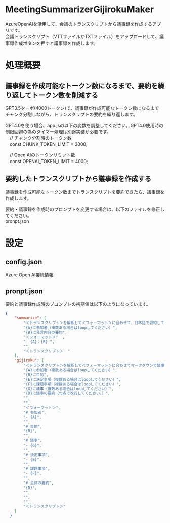 # MeetingSummarizerGijirokuMaker
AzureOpenAIを活用して、会議のトランスクリプトから議事録を作成するアプリです。  
会議トランスクリプト（VTTファイルかTXTファイル）をアップロードして、議事録作成ボタンを押すと議事録を作成します。  

# 処理概要

## 議事録を作成可能なトークン数になるまで、要約を繰り返してトークン数を削減する

GPT3.5ターボ(4000トークン)で、議事録が作成可能なトークン数になるまで  
チャンク分割しながら、トランスクリプトの要約を繰り返します。  

GPT4.0を使う場合、app.jsの以下の変数を調整してください。GPT4.0使用時の制限回避の為のタイマー処理は別途実装が必要です。  
　// チャンク分割時のトークン数  
　const CHUNK_TOKEN_LIMIT = 3000;  

　// Open AIのトークンリミット数  
　const OPENAI_TOKEN_LIMIT = 4000;      


## 要約したトランスクリプトから議事録を作成する

議事録を作成可能なトークン数までトランスクリプトを要約できたら、議事録を作成します。  

要約・議事録を作成時のプロンプトを変更する場合は、以下のファイルを修正してください。  
pronpt.json  


# 設定

## config.json  
Azure Open AI接続情報  

## pronpt.json  
要約と議事録作成時のプロンプトの初期値は以下のようになっています。  

```json
{
    "summarize": [
        "＜トランスクリプト＞を解釈して＜フォーマット＞に合わせて、日本語で要約してください。",
        "{A}に参加者（複数ある場合はloopしてください）",
        "{B}に発言内容の要約",
        "＜フォーマット＞"  ,
        "- {A}：{B} ",
        "",
        "＜トランスクリプト＞  "
    ],
    "gijiroku": [
        "＜トランスクリプト＞を解釈して＜フォーマット＞に合わせてマークダウンで議事録を出力してください。",  
        "{A}に参加者（複数ある場合はloopしてください）",
        "{B}に目的",
        "{E}に決定事項（複数ある場合はloopしてください）",
        "{F}に課題事項（複数ある場合はloopしてください）",
        "{G}に議事（複数ある場合はloopしてください）",
        "{D}に議事の要約（句点で改行してください。）",
        "",
        "",
        "＜フォーマット＞",  
        "# 参加者",  
        "- {A}",  
        "",  
        "# 目的",  
        "{B}",  
        "",  
        "# 議事", 
        "- {G}",  
        "",  
        "# 決定事項",
        "- {E}",
        "",    
        "# 課題事項",
        "- {F}",
        "", 
        "# 全体の要約",
        "{D}",
        "",
        "",
        "",
        "＜トランスクリプト＞"
    ]
  }
```
  

